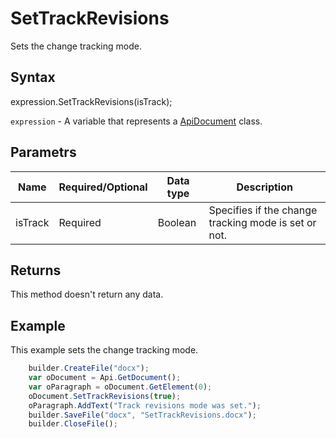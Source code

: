 # SetTrackRevisions

Sets the change tracking mode.

## Syntax

expression.SetTrackRevisions(isTrack);

`expression` - A variable that represents a [ApiDocument](../ApiDocument.md) class.

## Parametrs

| **Name** | **Required/Optional** | **Data type** | **Description** |
| ------------- | ------------- | ------------- | ------------- |
| isTrack | Required | Boolean | Specifies if the change tracking mode is set or not. |

## Returns

This method doesn't return any data.

## Example

This example sets the change tracking mode.

```javascript
	builder.CreateFile("docx");
	var oDocument = Api.GetDocument();
	var oParagraph = oDocument.GetElement(0);
	oDocument.SetTrackRevisions(true);
	oParagraph.AddText("Track revisions mode was set.");
	builder.SaveFile("docx", "SetTrackRevisions.docx");
	builder.CloseFile();
```